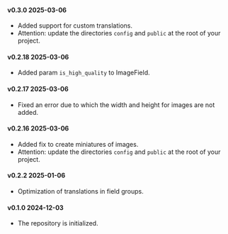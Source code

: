 #### v0.3.0 2025-03-06

- Added support for custom translations.
- Attention: update the directories `config` and `public` at the root of your project.

#### v0.2.18 2025-03-06

- Added param `is_high_quality` to ImageField.

#### v0.2.17 2025-03-06

- Fixed an error due to which the width and height for images are not added.

#### v0.2.16 2025-03-06

- Added fix to create miniatures of images.
- Attention: update the directories `config` and `public` at the root of your project.

#### v0.2.2 2025-01-06

- Optimization of translations in field groups.

#### v0.1.0 2024-12-03

- The repository is initialized.
